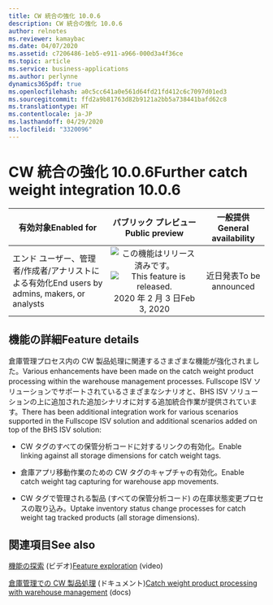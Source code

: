 ```yaml
---
title: CW 統合の強化 10.0.6
description: CW 統合の強化 10.0.6
author: relnotes
ms.reviewer: kamaybac
ms.date: 04/07/2020
ms.assetid: c7206486-1eb5-e911-a966-000d3a4f36ce
ms.topic: article
ms.service: business-applications
ms.author: perlynne
dynamics365pdf: true
ms.openlocfilehash: a0c5cc641a0e561d64fd21fd412c6c7097d01ed3
ms.sourcegitcommit: ffd2a9b81763d82b9121a2bb5a738441bafd62c8
ms.translationtype: HT
ms.contentlocale: ja-JP
ms.lasthandoff: 04/29/2020
ms.locfileid: "3320096"
---
```

# <a name="further-catch-weight-integration-1006"></a><span data-ttu-id="ef756-103">CW 統合の強化 10.0.6</span><span class="sxs-lookup"><span data-stu-id="ef756-103">Further catch weight integration 10.0.6</span></span>


| <span data-ttu-id="ef756-104">有効対象</span><span class="sxs-lookup"><span data-stu-id="ef756-104">Enabled for</span></span>    |  <span data-ttu-id="ef756-105">パブリック プレビュー</span><span class="sxs-lookup"><span data-stu-id="ef756-105">Public preview</span></span> | <span data-ttu-id="ef756-106">一般提供</span><span class="sxs-lookup"><span data-stu-id="ef756-106">General availability</span></span> | 
| ---------- | :----------: |:----------: |
|<span data-ttu-id="ef756-107">エンド ユーザー、管理者/作成者/アナリストによる有効化</span><span class="sxs-lookup"><span data-stu-id="ef756-107">End users by admins, makers, or analysts</span></span>|<span data-ttu-id="ef756-108">![この機能はリリース済みです。](/dynamics365-release-plan/media/green-checkmark.png "この機能はリリース済みです。")</span><span class="sxs-lookup"><span data-stu-id="ef756-108">![This feature is released.](/dynamics365-release-plan/media/green-checkmark.png "This feature is released.")</span></span> <span data-ttu-id="ef756-109">2020 年 2 月 3 日</span><span class="sxs-lookup"><span data-stu-id="ef756-109">Feb 3, 2020</span></span>| <span data-ttu-id="ef756-110">近日発表</span><span class="sxs-lookup"><span data-stu-id="ef756-110">To be announced</span></span>|






## <a name="feature-details"></a><span data-ttu-id="ef756-111">機能の詳細</span><span class="sxs-lookup"><span data-stu-id="ef756-111">Feature details</span></span>
<!--feature detail start -->
<span data-ttu-id="ef756-112">倉庫管理プロセス内の CW 製品処理に関連するさまざまな機能が強化されました。</span><span class="sxs-lookup"><span data-stu-id="ef756-112">Various enhancements have been made on the catch weight product processing within the warehouse management processes.</span></span> <span data-ttu-id="ef756-113">Fullscope ISV ソリューションでサポートされているさまざまなシナリオと、BHS ISV ソリューションの上に追加された追加シナリオに対する追加統合作業が提供されています。</span><span class="sxs-lookup"><span data-stu-id="ef756-113">There has been additional integration work for various scenarios supported in the Fullscope ISV solution and additional scenarios added on top of the BHS ISV solution:</span></span>

- <span data-ttu-id="ef756-114">CW タグのすべての保管分析コードに対するリンクの有効化。</span><span class="sxs-lookup"><span data-stu-id="ef756-114">Enable linking against all storage dimensions for catch weight tags.</span></span>

- <span data-ttu-id="ef756-115">倉庫アプリ移動作業のための CW タグのキャプチャの有効化。</span><span class="sxs-lookup"><span data-stu-id="ef756-115">Enable catch weight tag capturing for warehouse app movements.</span></span>

- <span data-ttu-id="ef756-116">CW タグで管理される製品 (すべての保管分析コード) の在庫状態変更プロセスの取り込み。</span><span class="sxs-lookup"><span data-stu-id="ef756-116">Uptake inventory status change processes for catch weight tag tracked products (all storage dimensions).</span></span>

<!--feature detail end -->










## <a name="see-also"></a><span data-ttu-id="ef756-117">関連項目</span><span class="sxs-lookup"><span data-stu-id="ef756-117">See also</span></span>
<span data-ttu-id="ef756-118">[機能の探索](https://www.microsoft.com/videoplayer/embed/RE4jzx8) (ビデオ)</span><span class="sxs-lookup"><span data-stu-id="ef756-118">[Feature exploration](https://www.microsoft.com/videoplayer/embed/RE4jzx8) (video)</span></span>

<!--docs start-->
<span data-ttu-id="ef756-119">[倉庫管理での CW 製品処理](https://docs.microsoft.com/dynamics365/unified-operations/supply-chain/warehousing/catch-weight-processing) (ドキュメント)</span><span class="sxs-lookup"><span data-stu-id="ef756-119">[Catch weight product processing with warehouse management](https://docs.microsoft.com/dynamics365/unified-operations/supply-chain/warehousing/catch-weight-processing) (docs)</span></span>
<!--docs end-->
